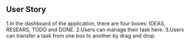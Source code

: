 
## User Story

1.In the dashboard of the application, there are four boxes: IDEAS, RESEARS, TODO and DONE.
2.Users can manage their task here.
3.Users can transfer a task from one box to another by drag and drop.